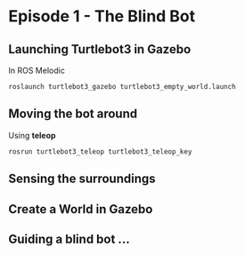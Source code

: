 # Episode 1 - The Blind Bot

## Launching Turtlebot3 in Gazebo

In ROS Melodic 

```
roslaunch turtlebot3_gazebo turtlebot3_empty_world.launch
```

## Moving the bot around

Using **teleop**

```
rosrun turtlebot3_teleop turtlebot3_teleop_key
```

## Sensing the surroundings

## Create a World in Gazebo

## Guiding a blind bot ...
